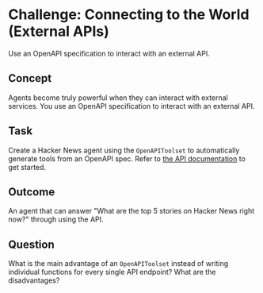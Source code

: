 # Challenge: Connecting to the World (External APIs)
Use an OpenAPI specification to interact with an external API.

## Concept
Agents become truly powerful when they can interact with external services. You use an OpenAPI specification to interact with an external API.

## Task
Create a Hacker News agent using the `OpenAPIToolset` to automatically generate tools from an OpenAPI spec. Refer to [the API documentation](https://github.com/HackerNews/API) to get started.

## Outcome
An agent that can answer "What are the top 5 stories on Hacker News right now?" through using the API.

## Question
What is the main advantage of an `OpenAPIToolset` instead of writing individual functions for every single API endpoint? What are the disadvantages?
